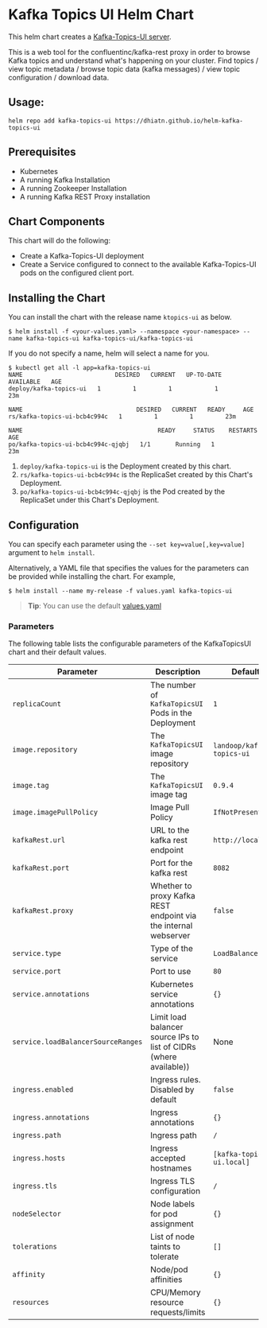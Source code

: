 # Kafka Topics UI Helm Chart
This helm chart creates a [Kafka-Topics-UI server](https://github.com/Landoop/kafka-topics-ui).

This is a web tool for the confluentinc/kafka-rest proxy in order to browse Kafka topics and understand what's happening on your cluster. Find topics / view topic metadata / browse topic data (kafka messages) / view topic configuration / download data.

## Usage:

```console
helm repo add kafka-topics-ui https://dhiatn.github.io/helm-kafka-topics-ui
```

## Prerequisites
* Kubernetes
* A running Kafka Installation
* A running Zookeeper Installation
* A running Kafka REST Proxy installation

## Chart Components
This chart will do the following:

* Create a Kafka-Topics-UI deployment
* Create a Service configured to connect to the available Kafka-Topics-UI pods on the configured
  client port.

## Installing the Chart
You can install the chart with the release name `ktopics-ui` as below.

```console
$ helm install -f <your-values.yaml> --namespace <your-namespace> --name kafka-topics-ui kafka-topics-ui/kafka-topics-ui
```

If you do not specify a name, helm will select a name for you.

```console{%raw}
$ kubectl get all -l app=kafka-topics-ui
NAME                          DESIRED   CURRENT   UP-TO-DATE   AVAILABLE   AGE
deploy/kafka-topics-ui   1         1         1            1           23m

NAME                                DESIRED   CURRENT   READY     AGE
rs/kafka-topics-ui-bcb4c994c   1         1         1         23m

NAME                                      READY     STATUS    RESTARTS   AGE
po/kafka-topics-ui-bcb4c994c-qjqbj   1/1       Running   1          23m
```

1. `deploy/kafka-topics-ui` is the Deployment created by this chart.
1. `rs/kafka-topics-ui-bcb4c994c` is the ReplicaSet created by this Chart's Deployment.
1. `po/kafka-topics-ui-bcb4c994c-qjqbj` is the Pod created by the ReplicaSet under this Chart's Deployment.

## Configuration
You can specify each parameter using the `--set key=value[,key=value]` argument to `helm install`.

Alternatively, a YAML file that specifies the values for the parameters can be provided while installing the chart. For example,

```console
$ helm install --name my-release -f values.yaml kafka-topics-ui
```

> **Tip**: You can use the default [values.yaml](kafka-topics-ui/values.yaml)

### Parameters
The following table lists the configurable parameters of the KafkaTopicsUI chart and their default values.

| Parameter | Description | Default |
| --------- | ----------- | ------- |
| `replicaCount` | The number of `KafkaTopicsUI` Pods in the Deployment | `1` |
| `image.repository` | The `KafkaTopicsUI` image repository | `landoop/kafka-topics-ui` |
| `image.tag` | The `KafkaTopicsUI` image tag | `0.9.4` |
| `image.imagePullPolicy` | Image Pull Policy | `IfNotPresent` |
| `kafkaRest.url` | URL to the kafka rest endpoint | `http://localhost` |
| `kafkaRest.port` | Port for the kafka rest | `8082` |
| `kafkaRest.proxy` | Whether to proxy Kafka REST endpoint via the internal webserver | `false` |
| `service.type` | Type of the service | `LoadBalancer` |
| `service.port` | Port to use | `80` |
| `service.annotations` | Kubernetes service annotations | `{}` |
| `service.loadBalancerSourceRanges` | Limit load balancer source IPs to list of CIDRs (where available)) | None |
| `ingress.enabled` | Ingress rules. Disabled by default | `false` |
| `ingress.annotations` | Ingress annotations | `{}` |
| `ingress.path` | Ingress path | `/` |
| `ingress.hosts` | Ingress accepted hostnames | `[kafka-topics-ui.local]` |
| `ingress.tls` | Ingress TLS configuration | `/` |
| `nodeSelector` | Node labels for pod assignment | `{}` |
| `tolerations` | List of node taints to tolerate | `[]` |
| `affinity` | Node/pod affinities | `{}` |
| `resources` | CPU/Memory resource requests/limits | `{}` |
